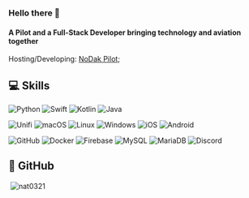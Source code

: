 ### Hello there 👋

#### A Pilot and a Full-Stack Developer bringing technology and aviation together

Hosting/Developing: [NoDak Pilot](https://nodakpilot.com/);<br>

## 💻 Skills

  ![Python](https://img.shields.io/badge/-Python-black?style=flat-square&logo=Python)
  ![Swift](https://img.shields.io/badge/-Swift-black?style=flat-square&logo=swift)
  ![Kotlin]( https://img.shields.io/badge/Kotlin-black?style=flat-square&logo=kotlin)
  ![Java](https://img.shields.io/badge/Java-orange?style=flat-square&logo=java)

  ![Unifi](https://img.shields.io/badge/-Unifi-black?style=flat-square&logo=ubiquiti&logoColor=0559C9)
  ![macOS](https://img.shields.io/badge/macOS-black?style=flat-square&logo=apple)
  ![Linux](https://img.shields.io/badge/Linux-black?style=flat-square&logo=linux)
  ![Windows](https://img.shields.io/badge/Windows-black?style=flat-square)
  ![iOS](https://img.shields.io/badge/iOS-black?style=flat-square&logo=apple)
  ![Android](https://img.shields.io/badge/Android-05150C?style=flat-square&logo=android)

  ![GitHub](https://img.shields.io/badge/-GitHub-black?style=flat-square&logo=github)
  ![Docker](https://img.shields.io/badge/-Docker-black?style=flat-square&logo=docker)
  ![Firebase](https://img.shields.io/badge/Firebase-black?style=flat-square&logo=firebase)
  ![MySQL](https://img.shields.io/badge/-MySQL-black?style=flat-square&logo=mysql)
  ![MariaDB](https://img.shields.io/badge/MariaDB-black?style=flat-square&logo=mariadb)
  ![Discord](https://img.shields.io/badge/Discord-black?style=flat-square&logo=discord)

## 🚀 GitHub

  <p>&nbsp;<img align="center" src="https://github-readme-stats.vercel.app/api?username=nat0321&show_icons=true&locale=en&theme=vision-friendly-dark" alt="nat0321" /></p>

